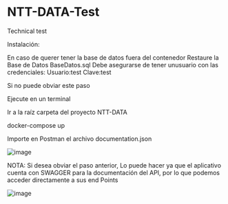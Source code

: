 # NTT-DATA-Test
Technical test

Instalación:

En caso de querer tener la base de datos fuera del contenedor Restaure la Base de Datos BaseDatos.sql 
Debe asegurarse de tener unusuario con las credenciales:
Usuario:test
Clave:test

Si no puede obviar este paso 

Ejecute en un terminal 

Ir a la raíz carpeta del proyecto NTT-DATA

docker-compose up

Importe en Postman el archivo documentation.json

![image](https://user-images.githubusercontent.com/38479147/208014127-b30bc597-a2f1-495e-9650-e78b47288e7d.png)


NOTA:
Si desea obviar el paso anterior, Lo puede hacer ya que el aplicativo cuenta con SWAGGER para la documentación del API, por lo que podemos acceder directamente a sus end Points

![image](https://user-images.githubusercontent.com/38479147/208014405-b18c6d8c-4700-44e7-b9a2-a82536dcfe5b.png)
